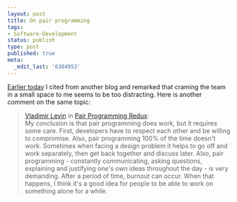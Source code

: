```yaml
---
layout: post
title: On pair programming
tags:
- Software-Development
status: publish
type: post
published: true
meta:
  _edit_last: '6384953'
---
```

<p><a href="http://www.stephan-schwab.com/2007/11/24/1195930292349.html">Earlier today</a> I cited from another blog and remarked that craming the team in a small space to me seems to be too distracting. Here is another comment on the same topic:</p>

<blockquote><a href="http://vladimirlevin.blogspot.com/">Vladimir Levin</a> in <a href="http://vladimirlevin.blogspot.com/2007/11/pair-programming.html">Pair Programming Redux</a>:<br>
My conclusion is that pair programming does work, but it requires some care. First, developers have to respect each other and be willing to compromise. Also, pair programming 100% of the time doesn't work. Sometimes when facing a design problem it helps to go off and work separately, then get back together and discuss later. Also, pair programming - constantly communicating, asking questions, explaining and justifying one's own ideas throughout the day - is very demanding. After a period of time, burnout can occur. When that happens, I think it's a good idea for people to be able to work on something alone for a while.
</blockquote>
